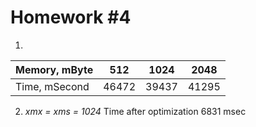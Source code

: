 # Homework #4

1. 
Memory, mByte | 512 | 1024 | 2048
--- | --- | --- | ---
Time, mSecond | 46472 | 39437 | 41295 

2. *xmx = xms = 1024*
Time after optimization 6831 msec